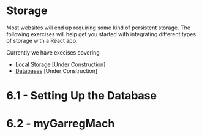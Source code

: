 # Storage

Most websites will end up requiring some kind of persistent storage. The following exercises will help get you started with integrating different types of storage with a React app. 

Currently we have execises covering
- [Local Storage]()           [Under Construction]
- [Databases]()              [Under Construction]

# 6.1 - Setting Up the Database 

# 6.2 - myGarregMach